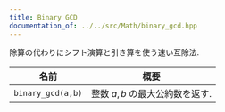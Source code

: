 ```yaml
---
title: Binary GCD
documentation_of: ../../src/Math/binary_gcd.hpp
---
```


除算の代わりにシフト演算と引き算を使う速い互除法.

|名前|概要|
|---|---|
|`binary_gcd(a,b)`| 整数 $a,b$ の最大公約数を返す. |
